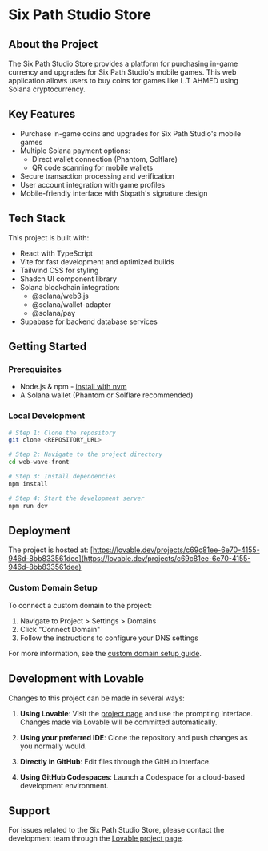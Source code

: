 # Six Path Studio Store

## About the Project

The Six Path Studio Store provides a platform for purchasing in-game currency and upgrades for Six Path Studio's mobile games. This web application allows users to buy coins for games like L.T AHMED using Solana cryptocurrency.

## Key Features

- Purchase in-game coins and upgrades for Six Path Studio's mobile games
- Multiple Solana payment options:
  - Direct wallet connection (Phantom, Solflare)
  - QR code scanning for mobile wallets
- Secure transaction processing and verification
- User account integration with game profiles
- Mobile-friendly interface with Sixpath's signature design

## Tech Stack

This project is built with:

- React with TypeScript
- Vite for fast development and optimized builds
- Tailwind CSS for styling
- Shadcn UI component library
- Solana blockchain integration:
  - @solana/web3.js
  - @solana/wallet-adapter
  - @solana/pay
- Supabase for backend database services

## Getting Started

### Prerequisites

- Node.js & npm - [install with nvm](https://github.com/nvm-sh/nvm#installing-and-updating)
- A Solana wallet (Phantom or Solflare recommended)

### Local Development

```sh
# Step 1: Clone the repository
git clone <REPOSITORY_URL>

# Step 2: Navigate to the project directory
cd web-wave-front

# Step 3: Install dependencies
npm install

# Step 4: Start the development server
npm run dev
```

## Deployment

The project is hosted at: [https://lovable.dev/projects/c69c81ee-6e70-4155-946d-8bb833561dee](https://lovable.dev/projects/c69c81ee-6e70-4155-946d-8bb833561dee)

### Custom Domain Setup

To connect a custom domain to the project:

1. Navigate to Project > Settings > Domains
2. Click "Connect Domain"
3. Follow the instructions to configure your DNS settings

For more information, see the [custom domain setup guide](https://docs.lovable.dev/tips-tricks/custom-domain#step-by-step-guide).

## Development with Lovable

Changes to this project can be made in several ways:

1. **Using Lovable**: Visit the [project page](https://lovable.dev/projects/c69c81ee-6e70-4155-946d-8bb833561dee) and use the prompting interface. Changes made via Lovable will be committed automatically.

2. **Using your preferred IDE**: Clone the repository and push changes as you normally would.

3. **Directly in GitHub**: Edit files through the GitHub interface.

4. **Using GitHub Codespaces**: Launch a Codespace for a cloud-based development environment.

## Support

For issues related to the Six Path Studio Store, please contact the development team through the [Lovable project page](https://lovable.dev/projects/c69c81ee-6e70-4155-946d-8bb833561dee).
